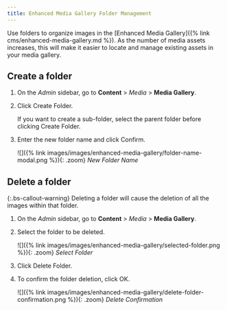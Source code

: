 ```yaml
---
title: Enhanced Media Gallery Folder Management
---
```


Use folders to organize images in the [Enhanced Media Gallery]({% link cms/enhanced-media-gallery.md %}). As the number of media assets increases, this will make it easier to locate and manage existing assets in your media gallery.

## Create a folder

1. On the _Admin_ sidebar, go to **Content** > _Media_ > **Media Gallery**.

1. Click <span class="btn">Create Folder</span>.

    If you want to create a sub-folder, select the parent folder before clicking <span class="btn">Create Folder</span>.

1. Enter the new folder name and click <span class="btn">Confirm</span>.

    ![]({% link images/images/enhanced-media-gallery/folder-name-modal.png %}){: .zoom}
    _New Folder Name_

## Delete a folder

{:.bs-callout-warning}
Deleting a folder will cause the deletion of all the images within that folder.

1. On the _Admin_ sidebar, go to **Content** > _Media_ > **Media Gallery**.

1. Select the folder to be deleted.

    ![]({% link images/images/enhanced-media-gallery/selected-folder.png %}){: .zoom}
    _Select Folder_

1. Click <span class="btn">Delete Folder</span>.

1. To confirm the folder deletion, click <span class="btn">OK<span>.

    ![]({% link images/images/enhanced-media-gallery/delete-folder-confirmation.png %}){: .zoom}
    _Delete Confirmation_
